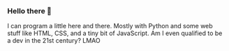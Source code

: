### Hello there 👋

<!--
**Krit789/Krit789** is a ✨ _special_ ✨ repository because its `README.md` (this file) appears on your GitHub profile.

Here are some ideas to get you started:

- 🔭 I’m currently working on ...
- 🌱 I’m currently learning ...
- 👯 I’m looking to collaborate on ...
- 🤔 I’m looking for help with ...
- 💬 Ask me about ...
- 📫 How to reach me: ...
- 😄 Pronouns: ...
- ⚡ Fun fact: ...
-->

I can program a little here and there. Mostly with Python and some web stuff like HTML, CSS, and a tiny bit of JavaScript.
Am I even qualified to be a dev in the 21st century? LMAO
